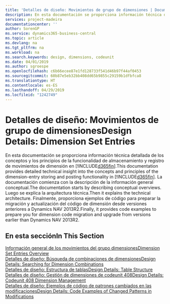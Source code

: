 ```yaml
---
title: 'Detalles de diseño: Movimientos de grupo de dimensiones | Documentos de Microsoft'
description: En esta documentación se proporciona información técnica detallada de los conceptos y los principios que se usan para rediseñar la característica de almacenamiento y registro de movimientos de dimensión.
services: project-madeira
documentationcenter: ''
author: SorenGP
ms.service: dynamics365-business-central
ms.topic: article
ms.devlang: na
ms.tgt_pltfrm: na
ms.workload: na
ms.search.keywords: design, dimensions, codeunit
ms.date: 04/01/2019
ms.author: sgroespe
ms.openlocfilehash: c6b66ecee87e1fd128733f541d46b97f44af0453
ms.sourcegitcommit: 60b87e5eb32bb408dd65b9855c29159b1dfbfca8
ms.translationtype: HT
ms.contentlocale: es-ES
ms.lasthandoff: 04/29/2019
ms.locfileid: "1242749"
---
```

# <a name="design-details-dimension-set-entries"></a><span data-ttu-id="578c0-103">Detalles de diseño: Movimientos de grupo de dimensiones</span><span class="sxs-lookup"><span data-stu-id="578c0-103">Design Details: Dimension Set Entries</span></span>
<span data-ttu-id="578c0-104">En esta documentación se proporciona información técnica detallada de los conceptos y los principios de la funcionalidad de almacenamiento y registro de movimientos de dimensión en [!INCLUDE[d365fin](includes/d365fin_md.md)].</span><span class="sxs-lookup"><span data-stu-id="578c0-104">This documentation provides detailed technical insight into the concepts and principles of the dimension-entry storing and posting functionality in [!INCLUDE[d365fin](includes/d365fin_md.md)].</span></span> <span data-ttu-id="578c0-105">La documentación comienza con la descripción de la información general conceptual.</span><span class="sxs-lookup"><span data-stu-id="578c0-105">The documentation starts by describing conceptual overviews.</span></span> <span data-ttu-id="578c0-106">Luego se explica la arquitectura técnica.</span><span class="sxs-lookup"><span data-stu-id="578c0-106">Then it explains the technical architecture.</span></span> <span data-ttu-id="578c0-107">Finalmente, proporciona ejemplos de código para preparar la migración y actualización del código de dimensión desde versiones anteriores a Dynamics NAV 2013R2.</span><span class="sxs-lookup"><span data-stu-id="578c0-107">Finally, it provides code examples to prepare you for dimension code migration and upgrade from versions earlier than Dynamics NAV 2013R2.</span></span>  

## <a name="in-this-section"></a><span data-ttu-id="578c0-108">En esta sección</span><span class="sxs-lookup"><span data-stu-id="578c0-108">In This Section</span></span>  
[<span data-ttu-id="578c0-109">Información general de los movimientos del grupo dimensiones</span><span class="sxs-lookup"><span data-stu-id="578c0-109">Dimension Set Entries Overview</span></span>](design-details-dimension-set-entries-overview.md)  
[<span data-ttu-id="578c0-110">Detalles de diseño: Búsqueda de combinaciones de dimensiones</span><span class="sxs-lookup"><span data-stu-id="578c0-110">Design Details: Searching for Dimension Combinations</span></span>](design-details-searching-for-dimension-combinations.md)  
[<span data-ttu-id="578c0-111">Detalles de diseño: Estructura de tablas</span><span class="sxs-lookup"><span data-stu-id="578c0-111">Design Details: Table Structure</span></span>](design-details-table-structure.md)  
[<span data-ttu-id="578c0-112">Detalles de diseño: Gestión de dimensiones de codeunit 408</span><span class="sxs-lookup"><span data-stu-id="578c0-112">Design Details: Codeunit 408 Dimension Management</span></span>](design-details-codeunit-408-dimension-management.md)  
[<span data-ttu-id="578c0-113">Detalles de diseño: Ejemplos de código de patrones cambiados en las modificaciones</span><span class="sxs-lookup"><span data-stu-id="578c0-113">Design Details: Code Examples of Changed Patterns in Modifications</span></span>](design-details-code-examples-of-changed-patterns-in-modifications.md)
